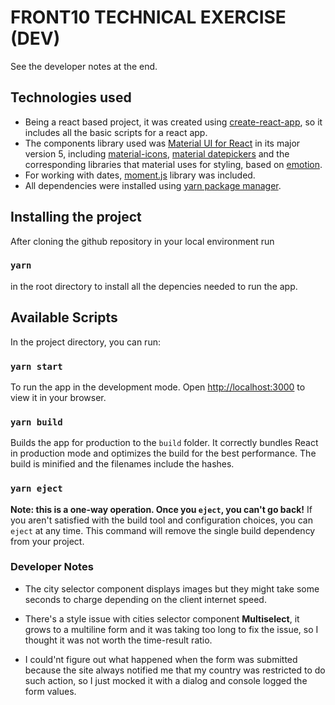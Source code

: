 # FRONT10 TECHNICAL EXERCISE (DEV)

See the developer notes at the end.

## Technologies used

 - Being a react based project, it was created using [create-react-app](https://create-react-app.dev/), so it includes all the basic scripts for a react app.
 - The components library used was [Material UI for React](https://mui.com/) in its major version 5, including [material-icons](https://mui.com/material-ui/material-icons/), [material datepickers](https://mui.com/x/react-date-pickers/getting-started/) and the corresponding libraries that material uses for styling, based on [emotion](https://emotion.sh/docs/introduction).
 - For working with dates, [moment.js](https://momentjs.com/) library was included.
 - All dependencies were installed using [yarn package manager](https://yarnpkg.com/).

## Installing the project
After cloning the github repository in your local environment run 
### `yarn`
in the root directory to install all the depencies needed to run the app.

## Available Scripts

In the project directory, you can run:
### `yarn start`
To run the app in the development mode.
Open [http://localhost:3000](http://localhost:3000) to view it in your browser.

### `yarn build`
Builds the app for production to the `build` folder.
It correctly bundles React in production mode and optimizes the build for the best performance.
The build is minified and the filenames include the hashes.

### `yarn eject`
**Note: this is a one-way operation. Once you `eject`, you can't go back!**
If you aren't satisfied with the build tool and configuration choices, you can `eject` at any time. This command will remove the single build dependency from your project.
  

### Developer Notes

- The city selector component displays images but they might take some seconds to charge depending on the client internet speed.

- There's a style issue with cities selector component **Multiselect**, it grows to a multiline form and it was taking too long to fix the issue, so I thought it was not worth the time-result ratio.

- I could'nt figure out what happened when the form was submitted because the site always notified me that my country was restricted to do such action, so I just mocked it with a dialog and console logged  the form values.